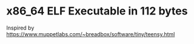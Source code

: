 # x86\_64 ELF Executable in 112 bytes

Inspired by https://www.muppetlabs.com/~breadbox/software/tiny/teensy.html
